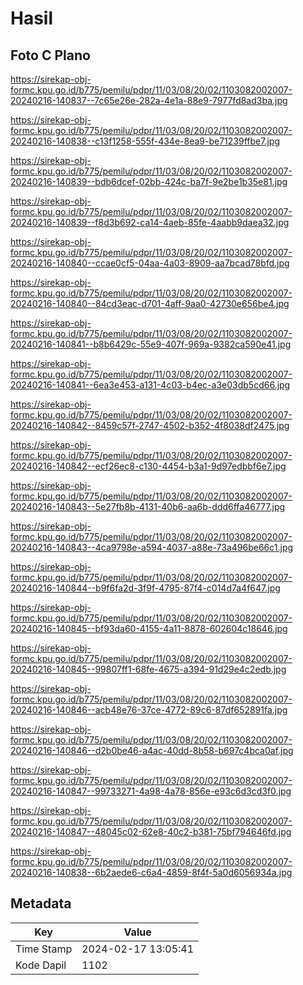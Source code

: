 # Hasil

## Foto C Plano

https://sirekap-obj-formc.kpu.go.id/b775/pemilu/pdpr/11/03/08/20/02/1103082002007-20240216-140837--7c65e26e-282a-4e1a-88e9-7977fd8ad3ba.jpg

https://sirekap-obj-formc.kpu.go.id/b775/pemilu/pdpr/11/03/08/20/02/1103082002007-20240216-140838--c13f1258-555f-434e-8ea9-be71239ffbe7.jpg

https://sirekap-obj-formc.kpu.go.id/b775/pemilu/pdpr/11/03/08/20/02/1103082002007-20240216-140839--bdb6dcef-02bb-424c-ba7f-9e2be1b35e81.jpg

https://sirekap-obj-formc.kpu.go.id/b775/pemilu/pdpr/11/03/08/20/02/1103082002007-20240216-140839--f8d3b692-ca14-4aeb-85fe-4aabb9daea32.jpg

https://sirekap-obj-formc.kpu.go.id/b775/pemilu/pdpr/11/03/08/20/02/1103082002007-20240216-140840--ccae0cf5-04aa-4a03-8909-aa7bcad78bfd.jpg

https://sirekap-obj-formc.kpu.go.id/b775/pemilu/pdpr/11/03/08/20/02/1103082002007-20240216-140840--84cd3eac-d701-4aff-9aa0-42730e656be4.jpg

https://sirekap-obj-formc.kpu.go.id/b775/pemilu/pdpr/11/03/08/20/02/1103082002007-20240216-140841--b8b6429c-55e9-407f-969a-9382ca590e41.jpg

https://sirekap-obj-formc.kpu.go.id/b775/pemilu/pdpr/11/03/08/20/02/1103082002007-20240216-140841--6ea3e453-a131-4c03-b4ec-a3e03db5cd66.jpg

https://sirekap-obj-formc.kpu.go.id/b775/pemilu/pdpr/11/03/08/20/02/1103082002007-20240216-140842--8459c57f-2747-4502-b352-4f8038df2475.jpg

https://sirekap-obj-formc.kpu.go.id/b775/pemilu/pdpr/11/03/08/20/02/1103082002007-20240216-140842--ecf26ec8-c130-4454-b3a1-9d97edbbf6e7.jpg

https://sirekap-obj-formc.kpu.go.id/b775/pemilu/pdpr/11/03/08/20/02/1103082002007-20240216-140843--5e27fb8b-4131-40b6-aa6b-ddd6ffa46777.jpg

https://sirekap-obj-formc.kpu.go.id/b775/pemilu/pdpr/11/03/08/20/02/1103082002007-20240216-140843--4ca9798e-a594-4037-a88e-73a496be66c1.jpg

https://sirekap-obj-formc.kpu.go.id/b775/pemilu/pdpr/11/03/08/20/02/1103082002007-20240216-140844--b9f6fa2d-3f9f-4795-87f4-c014d7a4f647.jpg

https://sirekap-obj-formc.kpu.go.id/b775/pemilu/pdpr/11/03/08/20/02/1103082002007-20240216-140845--bf93da60-4155-4a11-8878-602604c18646.jpg

https://sirekap-obj-formc.kpu.go.id/b775/pemilu/pdpr/11/03/08/20/02/1103082002007-20240216-140845--99807ff1-68fe-4675-a394-91d29e4c2edb.jpg

https://sirekap-obj-formc.kpu.go.id/b775/pemilu/pdpr/11/03/08/20/02/1103082002007-20240216-140846--acb48e76-37ce-4772-89c6-87df652891fa.jpg

https://sirekap-obj-formc.kpu.go.id/b775/pemilu/pdpr/11/03/08/20/02/1103082002007-20240216-140846--d2b0be46-a4ac-40dd-8b58-b697c4bca0af.jpg

https://sirekap-obj-formc.kpu.go.id/b775/pemilu/pdpr/11/03/08/20/02/1103082002007-20240216-140847--99733271-4a98-4a78-856e-e93c6d3cd3f0.jpg

https://sirekap-obj-formc.kpu.go.id/b775/pemilu/pdpr/11/03/08/20/02/1103082002007-20240216-140847--48045c02-62e8-40c2-b381-75bf794646fd.jpg

https://sirekap-obj-formc.kpu.go.id/b775/pemilu/pdpr/11/03/08/20/02/1103082002007-20240216-140838--6b2aede6-c6a4-4859-8f4f-5a0d6056934a.jpg


## Metadata

| Key        | Value               |
| ---------- | ------------------- |
| Time Stamp | 2024-02-17 13:05:41 |
| Kode Dapil | 1102                |



